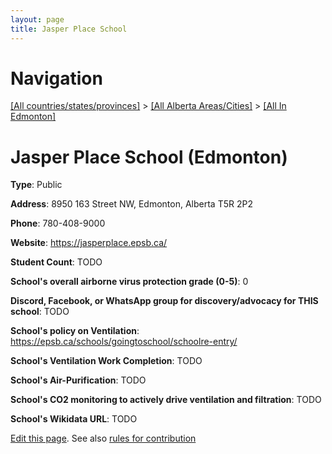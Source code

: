 ```yaml
---
layout: page
title: Jasper Place School
---
```

# Navigation

[[All countries/states/provinces]](../../..) > [[All Alberta Areas/Cities]](../..) > [[All In Edmonton]](..)

# Jasper Place School (Edmonton)

**Type**: Public

**Address**: 8950 163 Street NW, Edmonton, Alberta T5R 2P2

**Phone**: 780-408-9000

**Website**: <https://jasperplace.epsb.ca/>

**Student Count**: TODO

**School's overall airborne virus protection grade (0-5)**: 0

**Discord, Facebook, or WhatsApp group for discovery/advocacy for THIS school**: TODO

**School's policy on Ventilation**: <https://epsb.ca/schools/goingtoschool/schoolre-entry/>

**School's Ventilation Work Completion**: TODO

**School's Air-Purification**: TODO

**School's CO2 monitoring to actively drive ventilation and filtration**: TODO

**School's Wikidata URL**: TODO


[Edit this page](https://github.com/ventilate-schools/AB/edit/main/./Edmonton/Jasper_Place_School.md). See also [rules for contribution](../../../contribution-rules/)